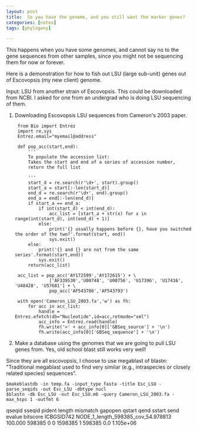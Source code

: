 ```yaml
---
layout: post
title:  So you have the genome, and you still want the marker genes?  
categories: [notes]  
tags: [phylogeny]

---
```


This happens when you have some genomes, and cannot say no to the gene sequences from other samples, since you might not be sequencing them for now or forever. 

Here is a demonstration for how to fish out LSU (large sub-unit) genes out of Escovopsis (my new client) genome. 

Input: LSU from another strain of Escovopsis. This could be downloaded from NCBI. I asked for one from an undergrad who is doing LSU sequencing of them.

1. Downloading Escovopsis LSU sequences from Cameron's 2003 paper.

		from Bio import Entrez
		import re,sys
		Entrez.email="myemail@address"
		
		def pop_acc(start,end):
		    '''
		    To populate the accession list:
		    Takes the start and end of a series of accession number,
		    return the full list
		    
		    '''
		    start_d = re.search(r'\d+', start).group()
		    start_a = start[:-len(start_d)]
		    end_d = re.search(r'\d+', end).group()
		    end_a = end[:-len(end_d)]
		    if start_a == end_a:
		        if int(start_d) < int(end_d):
		            acc_list = [start_a + str(x) for x in range(int(start_d), int(end_d) + 1)]
		        else:
		            print('{} usually happens before {}, have you switched the order of the two?'.format(start, end))
		            sys.exit()
		    else:
		        print('{} and {} are not from the same series'.format(start,end))
		        sys.exit()
		    return(acc_list)    
		    
		acc_list = pop_acc('AY172599','AY172615') + \
		            ['AF339530','U00748', 'U00756', 'U17396', 'U17416', 'U48428', 'U57681'] + \
		            pop_acc('AF543786','AF543793')
		
		with open('Cameron_LSU_2003.fa','w') as fh:
		    for acc in acc_list:
		        handle = Entrez.efetch(db="Nucleotide",id=acc,retmode="xml")
		        acc_info = Entrez.read(handle)
		        fh.write('>' + acc_info[0]['GBSeq_source'] + '\n')
		        fh.write(acc_info[0]['GBSeq_sequence'] + '\n')

2. Make a database using the genomes that we are going to pull LSU genes from. Yes, old school blast still works very well!

Since they are all escovopsis, I choose to use megablast	of blastn: "Traditional megablast used to find very similar (e.g., intraspecies or closely related species) sequences".

	$makeblastdb -in temp.fa -input_type fasta -title Esc_LSU -parse_seqids -out Esc_LSU -dbtype nucl
	$blastn -db Esc_LSU -out Esc_LSU.m6 -query Cameron_LSU_2003.fa -max_hsps 1 -outfmt 6
	
qseqid sseqid pident length mismatch gapopen qstart qend sstart send evalue bitscore
ICBGSID742	NODE_1_length_598385_cov_54.978813	100.000	598385	0	0	1598385	1	598385	0.0	1.105e+06

